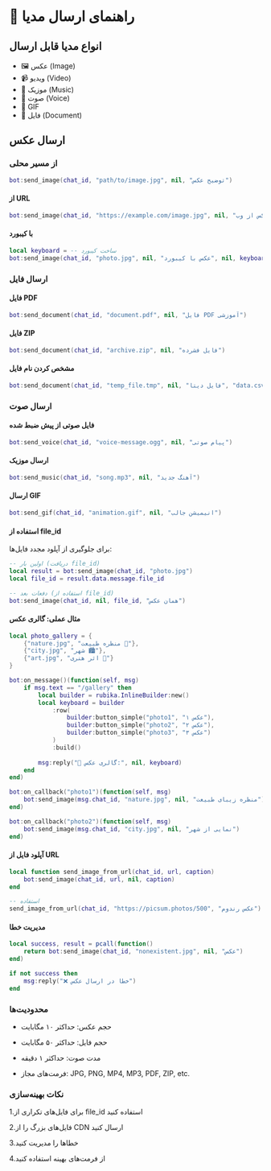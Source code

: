 # 📁 راهنمای ارسال مدیا

## انواع مدیا قابل ارسال

- 🖼️ عکس (Image)
- 📹 ویدیو (Video) 
- 🎵 موزیک (Music)
- 🎤 صوت (Voice)
- 🔄 GIF
- 📄 فایل (Document)

## ارسال عکس

### از مسیر محلی
```lua
bot:send_image(chat_id, "path/to/image.jpg", nil, "توضیح عکس")
```
#### از URL
```lua
bot:send_image(chat_id, "https://example.com/image.jpg", nil, "عکس از وب")
```
#### با کیبورد
```lua
local keyboard = -- ساخت کیبورد
bot:send_image(chat_id, "photo.jpg", nil, "عکس با کیبورد", nil, keyboard)
```
### ارسال فایل
#### فایل PDF
```lua
bot:send_document(chat_id, "document.pdf", nil, "فایل PDF آموزشی")
```
#### فایل ZIP
```lua
bot:send_document(chat_id, "archive.zip", nil, "فایل فشرده")
```
#### مشخص کردن نام فایل
```lua
bot:send_document(chat_id, "temp_file.tmp", nil, "فایل دیتا", "data.csv")
```
### ارسال صوت
#### فایل صوتی از پیش ضبط شده
```lua
bot:send_voice(chat_id, "voice-message.ogg", nil, "پیام صوتی")
```
#### ارسال موزیک
```lua
bot:send_music(chat_id, "song.mp3", nil, "آهنگ جدید")
```
#### ارسال GIF
```lua
bot:send_gif(chat_id, "animation.gif", nil, "انیمیشن جالب")
```
#### استفاده از file_id
برای جلوگیری از آپلود مجدد فایل‌ها:
```lua
-- اولین بار (دریافت file_id)
local result = bot:send_image(chat_id, "photo.jpg")
local file_id = result.data.message.file_id

-- دفعات بعد (استفاده از file_id)
bot:send_image(chat_id, nil, file_id, "همان عکس")
```
#### مثال عملی: گالری عکس
```lua
local photo_gallery = {
    {"nature.jpg", "منظره طبیعت 🌲"},
    {"city.jpg", "شهر 🏙️"},
    {"art.jpg", "اثر هنری 🎨"}
}

bot:on_message()(function(self, msg)
    if msg.text == "/gallery" then
        local builder = rubika.InlineBuilder:new()
        local keyboard = builder
            :row(
                builder:button_simple("photo1", "عکس ۱"),
                builder:button_simple("photo2", "عکس ۲"),
                builder:button_simple("photo3", "عکس ۳")
            )
            :build()
        
        msg:reply("🎨 گالری عکس:", nil, keyboard)
    end
end)

bot:on_callback("photo1")(function(self, msg)
    bot:send_image(msg.chat_id, "nature.jpg", nil, "منظره زیبای طبیعت")
end)

bot:on_callback("photo2")(function(self, msg)
    bot:send_image(msg.chat_id, "city.jpg", nil, "نمایی از شهر")
end)
```
#### آپلود فایل از URL
```lua
local function send_image_from_url(chat_id, url, caption)
    bot:send_image(chat_id, url, nil, caption)
end

-- استفاده
send_image_from_url(chat_id, "https://picsum.photos/500", "عکس رندوم")
```
#### مدیریت خطا
```lua
local success, result = pcall(function()
    return bot:send_image(chat_id, "nonexistent.jpg", nil, "عکس")
end)

if not success then
    msg:reply("❌ خطا در ارسال عکس")
end
```
### محدودیت‌ها

- حجم عکس: حداکثر ۱۰ مگابایت

- حجم فایل: حداکثر ۵۰ مگابایت

- مدت صوت: حداکثر ۱ دقیقه

- فرمت‌های مجاز: JPG, PNG, MP4, MP3, PDF, ZIP, etc.

### نکات بهینه‌سازی
1.برای فایل‌های تکراری از file_id استفاده کنید

2.فایل‌های بزرگ را از CDN ارسال کنید

3.خطاها را مدیریت کنید

4.از فرمت‌های بهینه استفاده کنید

